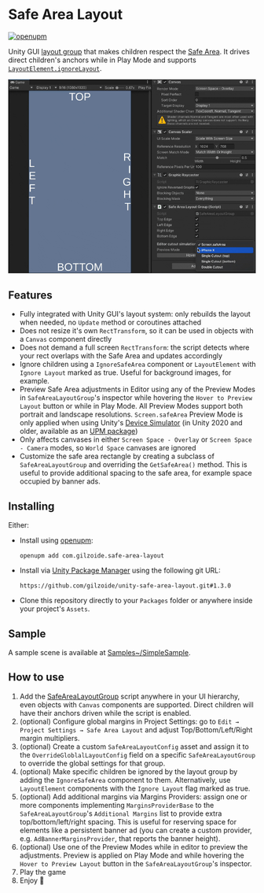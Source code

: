# Safe Area Layout
[![openupm](https://img.shields.io/npm/v/com.gilzoide.safe-area-layout?label=openupm&registry_uri=https://package.openupm.com)](https://openupm.com/packages/com.gilzoide.safe-area-layout/)

Unity GUI [layout group](https://docs.unity3d.com/Packages/com.unity.ugui@1.0/manual/UIAutoLayout.html#layout-groups)
that makes children respect the [Safe Area](https://docs.unity3d.com/ScriptReference/Screen-safeArea.html).
It drives direct children's anchors while in Play Mode and supports [`LayoutElement.ignoreLayout`](https://docs.unity3d.com/Packages/com.unity.ugui@1.0/api/UnityEngine.UI.ILayoutIgnorer.html).

![Demonstration video](Extras~/demo.gif)

## Features
- Fully integrated with Unity GUI's layout system: only rebuilds the layout when needed, no `Update` method or coroutines attached
- Does not resize it's own `RectTransform`, so it can be used in objects with a `Canvas` component directly
- Does not demand a full screen `RectTransform`: the script detects where your rect overlaps with the Safe Area and updates accordingly
- Ignore children using a `IgnoreSafeArea` component or `LayoutElement` with `Ignore Layout` marked as true.
  Useful for background images, for example.
- Preview Safe Area adjustments in Editor using any of the Preview Modes in `SafeAreaLayoutGroup`'s inspector while hovering the `Hover to Preview Layout` button or while in Play Mode.
  All Preview Modes support both portrait and landscape resolutions.
  `Screen.safeArea` Preview Mode is only applied when using Unity's [Device Simulator](https://docs.unity3d.com/Manual/device-simulator-introduction.html) (in Unity 2020 and older, available as an [UPM package](https://docs.unity3d.com/Packages/com.unity.device-simulator@latest/index.html))
- Only affects canvases in either `Screen Space - Overlay` or `Screen Space - Camera` modes, so `World Space` canvases are ignored
- Customize the safe area rectangle by creating a subclass of `SafeAreaLayoutGroup` and overriding the `GetSafeArea()` method.
  This is useful to provide additional spacing to the safe area, for example space occupied by banner ads.


## Installing
Either:

- Install using [openupm](https://openupm.com/):
  ```
  openupm add com.gilzoide.safe-area-layout
  ```

- Install via [Unity Package Manager](https://docs.unity3d.com/Manual/upm-ui-giturl.html)
using the following git URL:
  ```
  https://github.com/gilzoide/unity-safe-area-layout.git#1.3.0
  ```

- Clone this repository directly to your `Packages` folder or anywhere inside your project's `Assets`.


## Sample
A sample scene is available at  [Samples~/SimpleSample](Samples~/SimpleSample).


## How to use
1. Add the [SafeAreaLayoutGroup](Runtime/SafeAreaLayoutGroup.cs) script anywhere in your UI hierarchy, even objects with `Canvas` components are supported.
   Direct children will have their anchors driven while the script is enabled.
2. (optional) Configure global margins in Project Settings: go to `Edit → Project Settings → Safe Area Layout` and adjust Top/Bottom/Left/Right margin multipliers.
3. (optional) Create a custom `SafeAreaLayoutConfig` asset and assign it to the `OverrideGloblalLayoutConfig` field on a specific `SafeAreaLayoutGroup` to override the global settings for that group.
4. (optional) Make specific children be ignored by the layout group by adding the `IgnoreSafeArea` component to them.
   Alternatively, use `LayoutElement` components with the `Ignore Layout` flag marked as true.
5. (optional) Add additional margins via Margins Providers: assign one or more components implementing `MarginsProviderBase` to the `SafeAreaLayoutGroup`'s `Additional Margins` list to provide extra top/bottom/left/right spacing.
    This is useful for reserving space for elements like a persistent banner ad (you can create a custom provider, e.g. `AdBannerMarginsProvider`, that reports the banner height).
6. (optional) Use one of the Preview Modes while in editor to preview the adjustments.
    Preview is applied on Play Mode and while hovering the `Hover to Preview Layout` button in the `SafeAreaLayoutGroup`'s inspector.
7. Play the game
8. Enjoy 🍾
